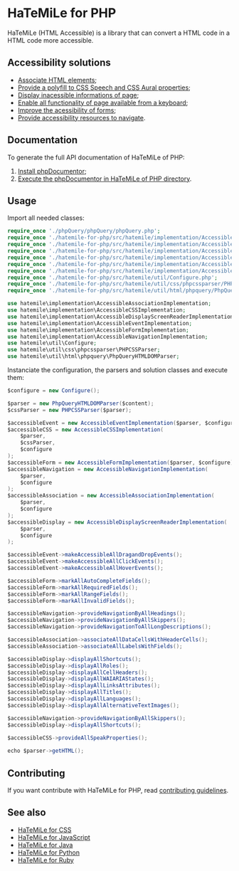 HaTeMiLe for PHP
================

HaTeMiLe (HTML Accessible) is a library that can convert a HTML code in a HTML code more accessible.

## Accessibility solutions

* [Associate HTML elements](https://github.com/hatemile/hatemile-for-php/wiki/Associate-HTML-elements);
* [Provide a polyfill to CSS Speech and CSS Aural properties](https://github.com/hatemile/hatemile-for-php/wiki/Provide-a-polyfill-to-CSS-Speech-and-CSS-Aural-properties);
* [Display inacessible informations of page](https://github.com/hatemile/hatemile-for-php/wiki/Display-inacessible-informations-of-page);
* [Enable all functionality of page available from a keyboard](https://github.com/hatemile/hatemile-for-php/wiki/Enable-all-functionality-of-page-available-from-a-keyboard);
* [Improve the acessibility of forms](https://github.com/hatemile/hatemile-for-php/wiki/Improve-the-acessibility-of-forms);
* [Provide accessibility resources to navigate](https://github.com/hatemile/hatemile-for-php/wiki/Provide-accessibility-resources-to-navigate).

## Documentation

To generate the full API documentation of HaTeMiLe of PHP:

1. [Install phpDocumentor](http://docs.phpdoc.org/getting-started/installing.html);
2. [Execute the phpDocumentor in HaTeMiLe of PHP directory](http://docs.phpdoc.org/guides/running-phpdocumentor.html).

## Usage

Import all needed classes:

```php
require_once './phpQuery/phpQuery/phpQuery.php';
require_once './hatemile-for-php/src/hatemile/implementation/AccessibleAssociationImplementation.php';
require_once './hatemile-for-php/src/hatemile/implementation/AccessibleCSSImplementation.php';
require_once './hatemile-for-php/src/hatemile/implementation/AccessibleDisplayScreenReaderImplementation.php';
require_once './hatemile-for-php/src/hatemile/implementation/AccessibleEventImplementation.php';
require_once './hatemile-for-php/src/hatemile/implementation/AccessibleFormImplementation.php';
require_once './hatemile-for-php/src/hatemile/implementation/AccessibleNavigationImplementation.php';
require_once './hatemile-for-php/src/hatemile/util/Configure.php';
require_once './hatemile-for-php/src/hatemile/util/css/phpcssparser/PHPCSSParser.php';
require_once './hatemile-for-php/src/hatemile/util/html/phpquery/PhpQueryHTMLDOMParser.php';

use hatemile\implementation\AccessibleAssociationImplementation;
use hatemile\implementation\AccessibleCSSImplementation;
use hatemile\implementation\AccessibleDisplayScreenReaderImplementation;
use hatemile\implementation\AccessibleEventImplementation;
use hatemile\implementation\AccessibleFormImplementation;
use hatemile\implementation\AccessibleNavigationImplementation;
use hatemile\util\Configure;
use hatemile\util\css\phpcssparser\PHPCSSParser;
use hatemile\util\html\phpquery\PhpQueryHTMLDOMParser;
```

Instanciate the configuration, the parsers and solution classes and execute them:

```java
$configure = new Configure();

$parser = new PhpQueryHTMLDOMParser($content);
$cssParser = new PHPCSSParser($parser);

$accessibleEvent = new AccessibleEventImplementation($parser, $configure);
$accessibleCSS = new AccessibleCSSImplementation(
    $parser,
    $cssParser,
    $configure
);
$accessibleForm = new AccessibleFormImplementation($parser, $configure);
$accessibleNavigation = new AccessibleNavigationImplementation(
    $parser,
    $configure
);
$accessibleAssociation = new AccessibleAssociationImplementation(
    $parser,
    $configure
);
$accessibleDisplay = new AccessibleDisplayScreenReaderImplementation(
    $parser,
    $configure
);

$accessibleEvent->makeAccessibleAllDragandDropEvents();
$accessibleEvent->makeAccessibleAllClickEvents();
$accessibleEvent->makeAccessibleAllHoverEvents();

$accessibleForm->markAllAutoCompleteFields();
$accessibleForm->markAllRequiredFields();
$accessibleForm->markAllRangeFields();
$accessibleForm->markAllInvalidFields();

$accessibleNavigation->provideNavigationByAllHeadings();
$accessibleNavigation->provideNavigationByAllSkippers();
$accessibleNavigation->provideNavigationToAllLongDescriptions();

$accessibleAssociation->associateAllDataCellsWithHeaderCells();
$accessibleAssociation->associateAllLabelsWithFields();

$accessibleDisplay->displayAllShortcuts();
$accessibleDisplay->displayAllRoles();
$accessibleDisplay->displayAllCellHeaders();
$accessibleDisplay->displayAllWAIARIAStates();
$accessibleDisplay->displayAllLinksAttributes();
$accessibleDisplay->displayAllTitles();
$accessibleDisplay->displayAllLanguages();
$accessibleDisplay->displayAllAlternativeTextImages();

$accessibleNavigation->provideNavigationByAllSkippers();
$accessibleDisplay->displayAllShortcuts();
    
$accessibleCSS->provideAllSpeakProperties();

echo $parser->getHTML();
```

## Contributing

If you want contribute with HaTeMiLe for PHP, read [contributing guidelines](CONTRIBUTING.md).

## See also
* [HaTeMiLe for CSS](https://github.com/hatemile/hatemile-for-css)
* [HaTeMiLe for JavaScript](https://github.com/hatemile/hatemile-for-javascript)
* [HaTeMiLe for Java](https://github.com/hatemile/hatemile-for-java)
* [HaTeMiLe for Python](https://github.com/hatemile/hatemile-for-python)
* [HaTeMiLe for Ruby](https://github.com/hatemile/hatemile-for-ruby)
